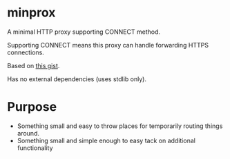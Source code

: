 # minprox

A minimal HTTP proxy supporting CONNECT method.

Supporting CONNECT means this proxy can handle forwarding HTTPS connections.

Based on [this gist](https://gist.github.com/yowu/f7dc34bd4736a65ff28d).

Has no external dependencies (uses stdlib only).

# Purpose

 - Something small and easy to throw places for temporarily routing things around.
 - Something small and simple enough to easy tack on additional functionality

